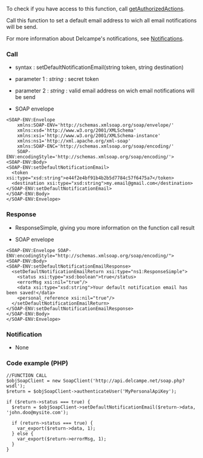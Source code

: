 To check if you have access to this function, call [getAuthorizedActions](getAuthorizedActions.md).

Call this function to set a default email address to wich all email notifications will be send.

For more information about Delcampe's notifications, see [Notifications](Notifications.md).

### Call ###

  * syntax : setDefaultNotificationEmail(string token, string destination)

  * parameter 1 : _string_ : secret token
  * parameter 2 : _string_ : valid email address on wich email notifications will be send

  * SOAP envelope
```
<SOAP-ENV:Envelope 
    xmlns:SOAP-ENV='http://schemas.xmlsoap.org/soap/envelope/'
    xmlns:xsd='http://www.w3.org/2001/XMLSchema'
    xmlns:xsi='http://www.w3.org/2001/XMLSchema-instance' 
    xmlns:ns1='http://xml.apache.org/xml-soap' 
    xmlns:SOAP-ENC='http://schemas.xmlsoap.org/soap/encoding/' 
    SOAP-ENV:encodingStyle='http://schemas.xmlsoap.org/soap/encoding/'>
<SOAP-ENV:Body>
<SOAP-ENV:setDefaultNotificationEmail>
  <token xsi:type="xsd:string">e44f2e4bf91b4b2b5d7784c57f6475a7</token>
  <destination xsi:type="xsd:string">my.email@gmail.com</destination>
</SOAP-ENV:setDefaultNotificationEmail>
</SOAP-ENV:Body>
</SOAP-ENV:Envelope>
```

### Response ###

  * ResponseSimple, giving you more information on the function call result

  * SOAP envelope
```
<SOAP-ENV:Envelope SOAP-ENV:encodingStyle="http://schemas.xmlsoap.org/soap/encoding/">
<SOAP-ENV:Body>
<SOAP-ENV:setDefaultNotificationEmailResponse>
  <setDefaultNotificationEmailReturn xsi:type="ns1:ResponseSimple">
    <status xsi:type="xsd:boolean">true</status>
    <errorMsg xsi:nil="true"/>
    <data xsi:type="xsd:string">Your default notification email has been saved!</data>
    <personal_reference xsi:nil="true"/>
  </setDefaultNotificationEmailReturn>
</SOAP-ENV:setDefaultNotificationEmailResponse>
</SOAP-ENV:Body>
</SOAP-ENV:Envelope>
```

### Notification ###
  * None

### Code example (PHP) ###
```
//FUNCTION CALL
$objSoapClient = new SoapClient('http://api.delcampe.net/soap.php?wsdl');
$return = $objSoapClient->authenticateUser('MyPersonalApiKey');

if ($return->status === true) {
  $return = $objSoapClient->setDefaultNotificationEmail($return->data, 'john.doo@mysite.com');

  if (return->status === true) {
    var_export($return->data, 1);
  } else {
    var_export($return->errorMsg, 1);
  } 
}
```
